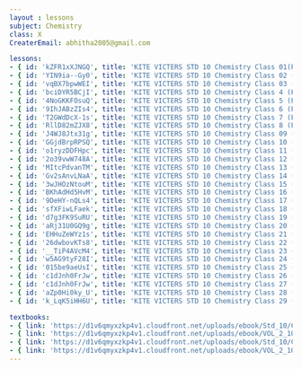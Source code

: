 ```yaml
--- 
layout : lessons 
subject: Chemistry
class: X
CreaterEmail: abhitha2005@gmail.com

lessons: 
- { id: 'kZFR1xXJNGQ', title: 'KITE VICTERS STD 10 Chemistry Class 01(First Bell-ഫസ്റ്റ് ബെല്‍)' }
- { id: 'YIN9ia--Gy0', title: 'KITE VICTERS STD 10 Chemistry Class 02 (First Bell-ഫസ്റ്റ് ബെല്‍)' }
- { id: 'vqBX7bpwWEI', title: 'KITE VICTERS STD 10 Chemistry Class 03 (First Bell-ഫസ്റ്റ് ബെല്‍)' }
- { id: 'bciDYR5BCjI', title: 'KITE VICTERS STD 10 Chemistry Class 4 (First Bell-ഫസ്റ്റ് ബെല്‍)' }
- { id: '4NoGKKFOsuQ', title: 'KITE VICTERS STD 10 Chemistry Class 5 (First Bell-ഫസ്റ്റ് ബെല്‍)' }
- { id: '9IhJABzZIs4', title: 'KITE VICTERS STD 10 Chemistry Class 6 (First Bell-ഫസ്റ്റ് ബെല്‍)' }
- { id: 'T2GWdDcX-1s', title: 'KITE VICTERS STD 10 Chemistry Class 7 (First Bell-ഫസ്റ്റ് ബെല്‍)' }
- { id: 'RllD82mZJX8', title: 'KITE VICTERS STD 10 Chemistry Class 8 (First Bell-ഫസ്റ്റ് ബെല്‍)' }
- { id: 'J4WJ8Jtx31g', title: 'KITE VICTERS STD 10 Chemistry Class 09 (First Bell-ഫസ്റ്റ് ബെല്‍)' }
- { id: 'GGjdBrpRPSQ', title: 'KITE VICTERS STD 10 Chemistry Class 10 (First Bell-ഫസ്റ്റ് ബെല്‍)' }
- { id: 'o1ryzDDFHpc', title: 'KITE VICTERS STD 10 Chemistry Class 11 (First Bell-ഫസ്റ്റ് ബെല്‍)' }
- { id: '2o39vwW748A', title: 'KITE VICTERS STD 10 Chemistry Class 12 (First Bell-ഫസ്റ്റ് ബെല്‍)' }
- { id: 'MItcPdvanTM', title: 'KITE VICTERS STD 10 Chemistry Class 13 (First Bell-ഫസ്റ്റ് ബെല്‍)' }
- { id: 'Gv2sAnvLNaA', title: 'KITE VICTERS STD 10 Chemistry Class 14 (First Bell-ഫസ്റ്റ് ബെല്‍)' }
- { id: '3wJHOzNtouM', title: 'KITE VICTERS STD 10 Chemistry Class 15 (First Bell-ഫസ്റ്റ് ബെല്‍)' }
- { id: 'BKhAdHd5HvM', title: 'KITE VICTERS STD 10 Chemistry Class 16 (First Bell-ഫസ്റ്റ് ബെല്‍)' }
- { id: '9DeHY-nQLs4', title: 'KITE VICTERS STD 10 Chemistry Class 17 (First Bell-ഫസ്റ്റ് ബെല്‍)' }
- { id: 'sfXFiwLFaek', title: 'KITE VICTERS STD 10 Chemistry Class 18 (First Bell-ഫസ്റ്റ് ബെല്‍)' }
- { id: 'd7g3FK9SuRU', title: 'KITE VICTERS STD 10 Chemistry Class 19 (First Bell-ഫസ്റ്റ് ബെല്‍)' }
- { id: 'aRj31U0GQ9g', title: 'KITE VICTERS STD 10 Chemistry Class 20 (First Bell-ഫസ്റ്റ് ബെല്‍)' }
- { id: 'EHHuZeWYz1s', title: 'KITE VICTERS STD 10 Chemistry Class 21 (First Bell-ഫസ്റ്റ് ബെല്‍)' }
- { id: '26dwbovKTs8', title: 'KITE VICTERS STD 10 Chemistry Class 22 (First Bell-ഫസ്റ്റ് ബെല്‍)' }
- { id: '__TiP4AVcM4', title: 'KITE VICTERS STD 10 Chemistry Class 23 (First Bell-ഫസ്റ്റ് ബെല്‍)' }
- { id: 'w5AG9tyF28I', title: 'KITE VICTERS STD 10 Chemistry Class 24 (First Bell-ഫസ്റ്റ് ബെല്‍)' }
- { id: '015be9aeUsI', title: 'KITE VICTERS STD 10 Chemistry Class 25 (First Bell-ഫസ്റ്റ് ബെല്‍)' }
- { id: 'c1dJnh0FrJw', title: 'KITE VICTERS STD 10 Chemistry Class 26 (First Bell-ഫസ്റ്റ് ബെല്‍)' }
- { id: 'c1dJnh0FrJw', title: 'KITE VICTERS STD 10 Chemistry Class 27 (First Bell-ഫസ്റ്റ് ബെല്‍)' }
- { id: 'aZp0Hi0ky_U', title: 'KITE VICTERS STD 10 Chemistry Class 28 (First Bell-ഫസ്റ്റ് ബെല്‍)' }
- { id: 'k_LqK5iHH6U', title: 'KITE VICTERS STD 10 Chemistry Class 29 (First Bell-ഫസ്റ്റ് ബെല്‍)' }

textbooks:
- { link: 'https://d1v6qmyxzkp4v1.cloudfront.net/uploads/ebook/Std_10/Chemistry_Eng_1/Chemistry_Eng_1.pdf', title: 'Chemistry Part -1' , medium: 'English' }
- { link: 'https://d1v6qmyxzkp4v1.cloudfront.net/uploads/ebook/VOL_2_10/Chemistry_English_2/Chemistry_English_2.pdf', title: 'Chemistry Part -2' , medium: 'English' }
- { link: 'https://d1v6qmyxzkp4v1.cloudfront.net/uploads/ebook/Std_10/Chemistry_Mal_1/Chemistry_Mal_1.pdf', title: 'Chemistry Part -1' , medium: 'Malayalam' }
- { link: 'https://d1v6qmyxzkp4v1.cloudfront.net/uploads/ebook/VOL_2_10/Chemistry_Malayalam_2/Chemistry_Malayalam_2.pdf', title: 'Chemistry Part -2' , medium: 'Malayalam' }
---
```

